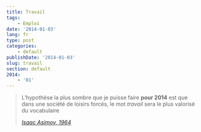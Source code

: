 ```yaml
---
title: Travail
tags:
    - Emploi
date: '2014-01-03'
lang: fr
type: post
categories:
    - default
publishDate: '2014-01-03'
slug: travail
section: default
2014:
    - '01'
---
```


> L’hypothèse la plus sombre que je puisse faire **pour 2014** est que dans une société de loisirs forcés, le mot _travail_ sera le plus valorisé du vocabulaire  
>
> <cite>[Isaac Asimov, 1964](http://www.framablog.org/index.php/post/2013/08/29/asimov-2014 "Comment Isaac Asimov voyait 2014 en 1964")</cite>
